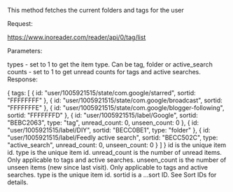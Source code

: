 This method fetches the current folders and tags for the user

Request:

https://www.inoreader.com/reader/api/0/tag/list

Parameters:

types - set to 1 to get the item type. Can be tag, folder or active_search
counts - set to 1 to get unread counts for tags and active searches.
Response:

{
  tags: [
    {
      id: "user/1005921515/state/com.google/starred",
      sortid: "FFFFFFFF"
},
    {
      id: "user/1005921515/state/com.google/broadcast",
      sortid: "FFFFFFFE"
},
    {
      id: "user/1005921515/state/com.google/blogger-following",
      sortid: "FFFFFFFD"
},
    {
      id: "user/1005921515/label/Google",
      sortid: "BEBC2063",
      type: "tag",
      unread_count: 0,
      unseen_count: 0
},
    {
      id: "user/1005921515/label/DIY",
      sortid: "BECC0BE1",
      type: "folder"
},
    {
      id: "user/1005921515/label/Feedly active search",
      sortid: "BECC502C",
      type: "active_search",
      unread_count: 0,
      unseen_count: 0
}
]
}
id is the unique item id.
type is the unique item id.
unread_count is the number of unread items. Only applicable to tags and active searches.
unseen_count is the number of unseen items (new since last visit). Only applicable to tags and active searches.
type is the unique item id.
sortid is a ...sort ID. See Sort IDs for details.